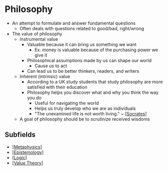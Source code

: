 # Philosophy

- An attempt to formulate and answer fundamental questions
  - Often deals with questions related to good/bad, right/wrong
- The value of philosophy
  - Instrumental value
    - Valuable because it can bring us something we want
      - Ex. money is valuable because of the purchasing power we give it
    - Philosophical assumptions made by us can shape our world
      - Cause us to act
    - Can lead us to be better thinkers, readers, and writers
  - Inherent (intrinsic) value
    - According to a UK study students that study philosophy are more satisfied with their education
    - Philosophy helps you discover what and why you think the way you do
      - Useful for navigating the world
      - Helps us truly develop who we are as individuals
      - "The unexamined life is not worth living." ~ [[Socrates]]
  - A goal of philosophy should be to scrutinize received wisdoms

## Subfields

- [[Metaphysics]]
- [[Epistemology]]
- [[Logic]]
- [[Value Theory]]

[//begin]: # "Autogenerated link references for markdown compatibility"
[Socrates]: socrates "Socrates"
[Metaphysics]: metaphysics "Metaphysics"
[Epistemology]: epistemology "Epistemology"
[Logic]: logic "Logic"
[Value Theory]: value-theory "Value Theory (Axiology)"
[//end]: # "Autogenerated link references"
